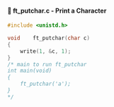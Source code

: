 #### :hammer: ft_putchar.c - Print a Character
```c
#include <unistd.h>

void	ft_putchar(char c)
{
  	write(1, &c, 1);
}
/* main to run ft_putchar
int main(void) 
{
	ft_putchar('a');
}
*/
```

